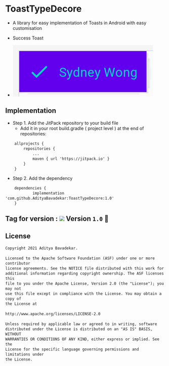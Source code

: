 # ToastTypeDecore
- A library for easy implementation of Toasts in Android with easy customisation

- Success Toast
- <img src="https://github.com/AdityaBavadekar/ToastTypeDecore/blob/main/image.png" alt="Success Toast Demo"/>

## Implementation
- Step 1. Add the JitPack repository to your build file
    - Add it in your root build.gradle ( project level ) at the end of repositories:
```
	allprojects {
		repositories {
			...
			maven { url 'https://jitpack.io' }
		}
	}
```
- Step 2. Add the dependency
```
	dependencies {
	        implementation 'com.github.AdityaBavadekar:ToastTypeDecore:1.0'
	}
```
## Tag for version : [![](https://jitpack.io/v/AdityaBavadekar/ToastTypeDecore.svg)](https://jitpack.io/#AdityaBavadekar/ToastTypeDecore) Version ```1.0``` 🥇

## License

```
Copyright 2021 Aditya Bavadekar.

Licensed to the Apache Software Foundation (ASF) under one or more contributor
license agreements. See the NOTICE file distributed with this work for
additional information regarding copyright ownership. The ASF licenses this
file to you under the Apache License, Version 2.0 (the "License"); you may not
use this file except in compliance with the License. You may obtain a copy of
the License at

http://www.apache.org/licenses/LICENSE-2.0

Unless required by applicable law or agreed to in writing, software
distributed under the License is distributed on an "AS IS" BASIS, WITHOUT
WARRANTIES OR CONDITIONS OF ANY KIND, either express or implied. See the
License for the specific language governing permissions and limitations under
the License.
```

